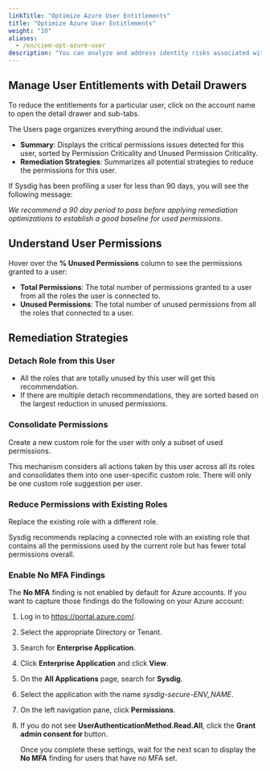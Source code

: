 ```yaml
---
linkTitle: "Optimize Azure User Entitlements"
title: "Optimize Azure User Entitlements"
weight: "10"
aliases:
  - /en/ciem-opt-azure-user
description: "You can analyze and address identity risks associated with individual Microsoft Azure accounts and their permissions by using the detailed drawers. Simply click on individual rows on the Users page to open the detailed drawer for further analysis."
---
```


## Manage User Entitlements with Detail Drawers

To reduce the entitlements for a particular user, click on the account name to open the detail drawer and sub-tabs.

The Users page organizes everything around the individual user.

- **Summary**: Displays the critical permissions issues detected for this user, sorted by Permission Criticality and Unused Permission Criticality.
- **Remediation Strategies**: Summarizes all potential strategies to reduce the permissions for this user.

If Sysdig has been profiling a user for less than 90 days, you will see the following message:

*We recommend a 90 day period to pass before applying remediation optimizations to establish a good baseline for used permissions*.

## Understand User Permissions

Hover over the **% Unused Permissions** column to see the permissions granted to a user:

- **Total Permissions**: The total number of permissions granted to a user from all the roles the user is connected to.
- **Unused Permissions**:  The total number of unused permissions from all the roles that connected to a user.

## Remediation Strategies

### Detach Role from this User

- All the roles that are totally unused by this user will get this recommendation.
- If there are multiple detach recommendations, they are sorted based on the largest reduction in unused permissions.

### Consolidate Permissions

Create a new custom role for the user with only a subset of used permissions.

This mechanism considers all actions taken by this user across all its roles and consolidates them into one user-specific custom role. There will only be one custom role suggestion per user.

### Reduce Permissions with Existing Roles

Replace the existing role with a different role.

Sysdig recommends replacing a connected role with an existing role that contains all the permissions used by the current role but has fewer total permissions overall.

### Enable No MFA Findings

The **No MFA** finding is not enabled by default for Azure accounts. If you want to capture those findings do the following on your Azure account:

1. Log in to https://portal.azure.com/.

2. Select the appropriate Directory or Tenant.

3. Search for **Enterprise Application**.

4. Click **Enterprise Application** and click **View**.

5. On the **All Applications** page, search for **Sysdig**.

6. Select the application with the name *sysdig-secure-ENV_NAME*.

7. On the left navigation pane, click **Permissions**.

8. If you do not see **UserAuthenticationMethod.Read.All**, click the **Grant admin consent for <sysdig account>** button.

   Once you complete these settings, wait for the next scan to display the **No MFA** finding for users that have no MFA set.
